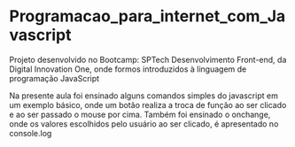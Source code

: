 # Programacao_para_internet_com_Javascript
Projeto desenvolvido no Bootcamp: SPTech Desenvolvimento Front-end, da Digital Innovation One, onde formos introduzidos à linguagem de programação JavaScript

Na presente aula foi ensinado alguns comandos simples do javascript em um exemplo básico, onde um botão realiza a troca de função ao ser clicado e ao ser passado o mouse por cima.
Também foi ensinado o onchange, onde os valores escolhidos pelo usuário ao ser clicado, é apresentado no console.log
